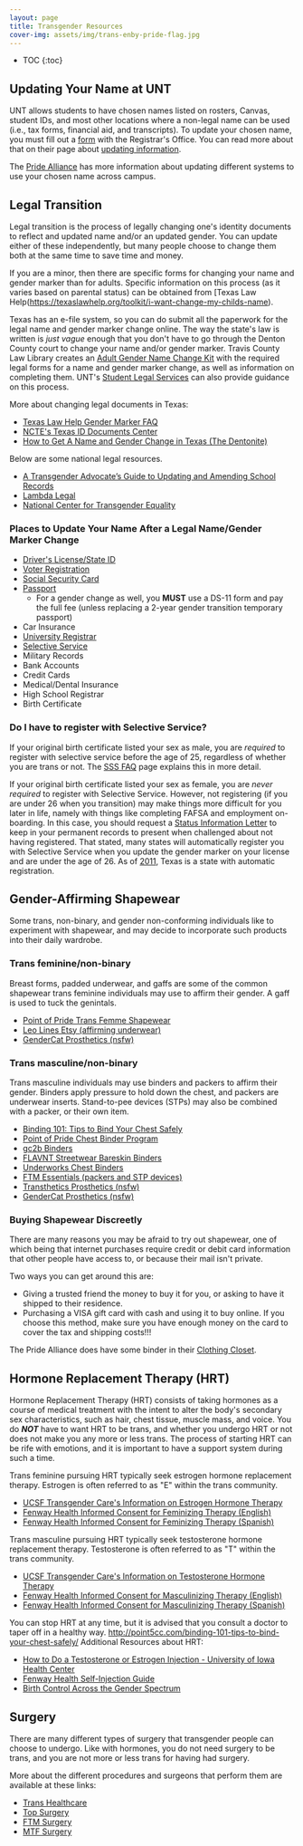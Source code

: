 ```yaml
---
layout: page
title: Transgender Resources
cover-img: assets/img/trans-enby-pride-flag.jpg
---
```


* TOC
{:toc}

## Updating Your Name at UNT

UNT allows students to have chosen names listed on rosters, Canvas, student IDs,
and most other locations where a non-legal name can be used (i.e., tax forms,
financial aid, and transcripts).
To update your chosen name, you must fill out a
[form](https://registrar.unt.edu/sites/default/files/Preferred%20Name%20Change%20Form.pdf)
with the Registrar's Office. You can read more about that on their page about
[updating information](https://registrar.unt.edu/transcripts-and-records/update-your-personal-information).

The [Pride Alliance](https://ied.unt.edu/names-unt) has more information
about updating different systems to use your chosen name across campus.

## Legal Transition

Legal transition is the process of legally changing one's identity documents
to reflect and updated name and/or an updated gender.
You can update either of these independently, but many people choose to change
them both at the same time to save time and money.

If you are a minor, then there are specific forms for changing your name
and gender marker than for adults.
Specific information on this process (as it varies based on parental status)
can be obtained from
[Texas Law Help(https://texaslawhelp.org/toolkit/i-want-change-my-childs-name).

Texas has an e-file system, so you can do submit all the paperwork for the
legal name and gender marker change online.
The way the state's law is written is _just vague_ enough that you don't have
to go through the Denton County court to change your name and/or gender marker.
Travis County Law Library creates an
[Adult Gender Name Change Kit](https://lawlibrary.traviscountytx.gov/images/pdf/Gender/TC-FM-GI2-200-Adult-Gender-Name-Change-Kit-Sept-2019.pdf)
with the required legal forms for a name and gender marker change, as well
as information on completing them.
UNT's [Student Legal Services](https://studentaffairs.unt.edu/student-legal-services)
can also provide guidance on this process.

More about changing legal documents in Texas:
- [Texas Law Help Gender Marker FAQ](https://texaslawhelp.org/article/answers-frequently-asked-questions-gender-marker-change)
- [NCTE's Texas ID Documents Center](https://transequality.org/documents/state/texas)
- [How to Get A Name and Gender Change in Texas (The Dentonite)](http://www.thedentonite.com/culture/how-to-get-a-name-and-gender-change-in-texas)

Below are some national legal resources.
- [A Transgender Advocate’s Guide to Updating and Amending School Records](https://www.lambdalegal.org/know-your-rights/article/youth-ferpa-faq)
- [Lambda Legal](https://www.lambdalegal.org/)
- [National Center for Transgender Equality](https://transequality.org/)

### Places to Update Your Name After a Legal Name/Gender Marker Change

- [Driver's License/State ID](https://www.dps.texas.gov/driverlicense/changes.htm)
- [Voter Registration](https://www.votetexas.gov/register-to-vote/)
- [Social Security Card](https://faq.ssa.gov/en-us/Topic/article/KA-01453)
- [Passport](https://travel.state.gov/content/travel/en/passports/need-passport/change-of-sex-marker.html)
    - For a gender change as well, you **MUST** use a DS-11 form and pay the
    full fee (unless replacing a 2-year gender transition temporary passport)
- Car Insurance
- [University Registrar](https://registrar.unt.edu/transcripts-and-records/update-your-personal-information)
- [Selective Service](https://www.sss.gov/verify/update-info/)
- Military Records
- Bank Accounts
- Credit Cards
- Medical/Dental Insurance
- High School Registrar
- Birth Certificate

### Do I have to register with Selective Service?

If your original birth certificate listed your sex as male, you are
_required_ to register with selective service before the age of 25, regardless
of whether you are trans or not.
The [SSS FAQ](https://www.sss.gov/faq/) page explains this in more detail.

If your original birth certificate listed your sex as female, you are _never
required_ to register with Selective Service.
However, not registering (if you are under 26 when you transition) may make
things more difficult for you later in life, namely with things like
completing FAFSA and employment on-boarding.
In this case, you should request a
[Status Information Letter](https://www.sss.gov/verify/sil/) to keep in your
permanent records to present when challenged about not having registered.
That stated, many states will automatically register you with Selective Service
when you update the gender marker on your license and are under the age of 26.
As of [2011](https://www.sss.gov/register/state-commonwealth-legislation/),
Texas is a state with automatic registration.

## Gender-Affirming Shapewear

Some trans, non-binary, and gender non-conforming individuals like to
experiment with shapewear, and may decide to incorporate such products into
their daily wardrobe.

### Trans feminine/non-binary

Breast forms, padded underwear, and gaffs are some of the common shapewear
trans feminine individuals may use to affirm their gender.
A gaff is used to tuck the genintals.

- [Point of Pride Trans Femme Shapewear](https://pointofpride.org/trans-femme-shapewear/)
- [Leo Lines Etsy (affirming underwear)](https://www.etsy.com/shop/LeoLines)
- [GenderCat Prosthetics (nsfw)](https://gendercat.com/)

### Trans masculine/non-binary

Trans masculine individuals may use binders and packers to affirm their
gender.
Binders apply pressure to hold down the chest, and packers are underwear
inserts.
Stand-to-pee devices (STPs) may also be combined with a packer, or their own
item.

- [Binding 101: Tips to Bind Your Chest Safely](http://point5cc.com/binding-101-tips-to-bind-your-chest-safely/)
- [Point of Pride Chest Binder Program](https://pointofpride.org/chest-binder-donations/)
- [gc2b Binders](https://www.gc2b.co/)
- [FLAVNT Streetwear Bareskin Binders](https://www.flavnt.com/bareskin)
- [Underworks Chest Binders](https://www.underworks.com/tri-top-chest-binder)
- [FTM Essentials (packers and STP devices)](https://www.ftmessentials.com/)
- [Transthetics Prosthetics (nsfw)](https://transthetics.com/)
- [GenderCat Prosthetics (nsfw)](https://gendercat.com/)

### Buying Shapewear Discreetly

There are many reasons you may be afraid to try out shapewear, one of which
being that internet purchases require credit or debit card information
that other people have access to, or because their mail isn't private.

Two ways you can get around this are:
- Giving a trusted friend the money to buy it for you, or asking to have it
shipped to their residence.
- Purchasing a VISA gift card with cash and using it to buy online. If you
choose this method, make sure you have enough money on the card to cover
the tax and shipping costs!!!

The Pride Alliance does have some binder in their
[Clothing Closet](https://ied.unt.edu/outfits-clothing-closet).

## Hormone Replacement Therapy (HRT)

Hormone Replacement Therapy (HRT) consists of taking hormones as a course of
medical treatment with the intent to alter the body's secondary sex
characteristics, such as hair, chest tissue, muscle mass, and voice.
You do **_NOT_** have to want HRT to be trans, and whether you undergo HRT or
not does not make you any more or less trans.
The process of starting HRT can be rife with emotions, and it is important to
have a support system during such a time.

Trans feminine pursuing HRT typically seek estrogen hormone replacement therapy.
Estrogen is often referred to as "E" within the trans community.
- [UCSF Transgender Care's Information on Estrogen Hormone Therapy](https://transcare.ucsf.edu/article/information-estrogen-hormone-therapy)
- [Fenway Health Informed Consent for Feminizing Therapy (English)](https://fenwayhealth.org/wp-content/uploads/Informed-Consent-for-Feminizing-Hormone-Therapy-4-2019.pdf)
- [Fenway Health Informed Consent for Feminizing Therapy (Spanish)](https://fenwayhealth.org/wp-content/uploads/Informed-Consent-for-Feminizing-Hormone-Therapy-4-2019-Spanish.pdf)

Trans masculine pursuing HRT typically seek testosterone hormone replacement
therapy.
Testosterone is often referred to as "T" within the trans community.
- [UCSF Transgender Care's Information on Testosterone Hormone Therapy](https://transcare.ucsf.edu/article/information-testosterone-hormone-therapy)
- [Fenway Health Informed Consent for Masculinizing Therapy (English)](https://fenwayhealth.org/wp-content/uploads/Informed-Consent-for-Masculinizing-Hormone-Therapy-4-2019.pdf)
- [Fenway Health Informed Consent for Masculinizing Therapy (Spanish)](https://fenwayhealth.org/wp-content/uploads/Informed-Consent-for-Masculinizing-Hormone-Therapy-4-2019-Spanish.pdf)

You can stop HRT at any time, but it is advised that you consult a doctor to
taper off in a healthy way.
http://point5cc.com/binding-101-tips-to-bind-your-chest-safely/
Additional Resources about HRT:
- [How to Do a Testosterone or Estrogen Injection - University of Iowa Health Center](https://www.youtube.com/watch?v=e0wDPZ0D9Wk)
- [Fenway Health Self-Injection Guide](https://fenwayhealth.org/wp-content/uploads/MG-6_TransHealth_InjectionGuide.pdf)
- [Birth Control Across the Gender Spectrum](https://www.reproductiveaccess.org/wp-content/uploads/2018/06/bc-across-gender-spectrum.pdf)

## Surgery

There are many different types of surgery that transgender people can choose to
undergo.
Like with hormones, you do not need surgery to be trans, and you are not
more or less trans for having had surgery.

More about the different procedures and surgeons that perform them are
available at these links:
- [Trans Healthcare](https://www.transhealthcare.org/)
- [Top Surgery](https://www.topsurgery.net/)
- [FTM Surgery](https://www.ftmsurgery.net/)
- [MTF Surgery](https://www.mtfsurgery.net/)

